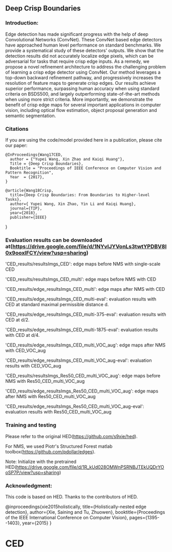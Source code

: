 ## Deep Crisp Boundaries

### Introduction:

Edge detection has made significant progress with the help of deep Convolutional Networks (ConvNet). These ConvNet based edge detectors have approached human level performance on standard benchmarks. We provide a systematical study of these detectors' outputs. We show that the detection results did not accurately localize edge pixels, which can be adversarial for tasks that require crisp edge inputs. As a remedy, we propose a novel refinement architecture to address the challenging problem of learning a crisp edge detector using ConvNet. Our method leverages a top-down backward refinement pathway, and progressively increases the resolution of feature maps to generate crisp edges. Our results achieve superior performance, surpassing human accuracy when using standard criteria on BSDS500, and largely outperforming state-of-the-art methods when using more strict criteria. More importantly, we demonstrate the benefit of crisp edge maps for several important applications in computer vision, including optical flow estimation, object proposal generation and semantic segmentation.


### Citations

If you are using the code/model provided here in a publication, please cite our paper:

    @InProceedings{Wang17CED,
      author = {"Yupei Wang, Xin Zhao and Kaiqi Huang"},
      Title = {Deep Crisp Boundaries},
      Booktitle = "Proceedings of IEEE Conference on Computer Vision and Pattern Recognition",
      Year  = {2017},
    }
    
    @article{Wang18Crisp,
      title={Deep Crisp Boundaries: From Boundaries to Higher-level Tasks},
      author={ Yupei Wang, Xin Zhao, Yin Li and Kaiqi Huang},
      journal={TIP},
      year={2018},
      publisher={IEEE}
}



### Evaluation results can be downloaded at(https://drive.google.com/file/d/1NYvlJYVonLs3twtYPDBV8l0x9ooxIFCY/view?usp=sharing)
'CED_results/resultsImgs_CED': edge maps before NMS with single-scale CED

'CED_results/resultsImgs_CED_multi': edge maps before NMS with CED

'CED_results/edge_resultsImgs_CED_multi': edge maps after NMS with CED

'CED_results/edge_resultsImgs_CED_multi-eval': evaluation results with CED at standard maximal permissible distance d.

'CED_results/edge_resultsImgs_CED_multi-375-eval': evaluation results with CED at d/2.

'CED_results/edge_resultsImgs_CED_multi-1875-eval': evaluation results with CED at d/4.

'CED_results/edge_resultsImgs_CED_multi_VOC_aug': edge maps after NMS with CED_VOC_aug

'CED_results/edge_resultsImgs_CED_multi_VOC_aug-eval': evaluation results with CED_VOC_aug

'CED_results/resultsImgs_Res50_CED_multi_VOC_aug': edge maps before NMS with Res50_CED_multi_VOC_aug

'CED_results/edge_resultsImgs_Res50_CED_multi_VOC_aug': edge maps after NMS with Res50_CED_multi_VOC_aug

'CED_results/edge_resultsImgs_Res50_CED_multi_VOC_aug-eval': evaluation results with Res50_CED_multi_VOC_aug

### Training and testing

Please refer to the original HED(https://github.com/s9xie/hed).
 
For NMS, we used Piotr's Structured Forest matlab toolbox(https://github.com/pdollar/edges). 

Note: Initialize with the pretrained HED(https://drive.google.com/file/d/1R_kUd028OMWnPSRNBJTEkUQDrYOoSP7P/view?usp=sharing)

### Acknowledgment: 
This code is based on HED. Thanks to the contributors of HED.

@inproceedings{xie2015holistically,
  title={Holistically-nested edge detection},
  author={Xie, Saining and Tu, Zhuowen},
  booktitle={Proceedings of the IEEE International Conference on Computer Vision},
  pages={1395--1403},
  year={2015}
}


# CED
